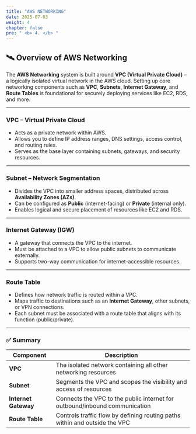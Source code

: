 ```yaml
---
title: "AWS NETWORKING"
date: 2025-07-03
weight: 4
chapter: false
pre: " <b> 4. </b> "
---
```


## 🛰️ Overview of AWS Networking

The **AWS Networking** system is built around **VPC (Virtual Private Cloud)** – a logically isolated virtual network in the AWS cloud. Setting up core networking components such as **VPC**, **Subnets**, **Internet Gateway**, and **Route Tables** is foundational for securely deploying services like EC2, RDS, and more.

---

### **VPC – Virtual Private Cloud**

- Acts as a private network within AWS.
- Allows you to define IP address ranges, DNS settings, access control, and routing rules.
- Serves as the base layer containing subnets, gateways, and security resources.

---

### **Subnet – Network Segmentation**

- Divides the VPC into smaller address spaces, distributed across **Availability Zones (AZs)**.
- Can be configured as **Public** (internet-facing) or **Private** (internal only).
- Enables logical and secure placement of resources like EC2 and RDS.

---

### **Internet Gateway (IGW)**

- A gateway that connects the VPC to the internet.
- Must be attached to a VPC to allow public subnets to communicate externally.
- Supports two-way communication for internet-accessible resources.

---

### **Route Table**

- Defines how network traffic is routed within a VPC.
- Maps traffic to destinations such as an **Internet Gateway**, other subnets, or VPN connections.
- Each subnet must be associated with a route table that aligns with its function (public/private).

---

### ✅ Summary

| Component            | Description                                                                |
| -------------------- | -------------------------------------------------------------------------- |
| **VPC**              | The isolated network containing all other networking resources             |
| **Subnet**           | Segments the VPC and scopes the visibility and access of resources         |
| **Internet Gateway** | Connects the VPC to the public internet for outbound/inbound communication |
| **Route Table**      | Controls traffic flow by defining routing paths within and outside the VPC |
